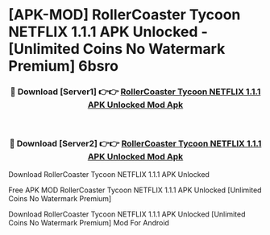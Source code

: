 # [APK-MOD] RollerCoaster Tycoon NETFLIX 1.1.1 APK Unlocked - [Unlimited Coins No Watermark Premium] 6bsro



<div align="center">
<h3>🔴 Download [Server1] 👉👉 <a href="https://momento.my/?title=RollerCoaster_Tycoon_NETFLIX_1.1.1_APK_Unlocked">RollerCoaster Tycoon NETFLIX 1.1.1 APK Unlocked Mod Apk</a></h3><br>

<h3>🔴 Download [Server2] 👉👉 <a href="https://momento.my/?title=RollerCoaster_Tycoon_NETFLIX_1.1.1_APK_Unlocked">RollerCoaster Tycoon NETFLIX 1.1.1 APK Unlocked Mod Apk</a></h3>
</div>



Download RollerCoaster Tycoon NETFLIX 1.1.1 APK Unlocked 

Free APK MOD RollerCoaster Tycoon NETFLIX 1.1.1 APK Unlocked [Unlimited Coins No Watermark Premium]

Download RollerCoaster Tycoon NETFLIX 1.1.1 APK Unlocked [Unlimited Coins No Watermark Premium] Mod For Android
